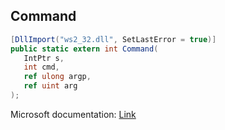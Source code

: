 ## Command

```csharp
[DllImport("ws2_32.dll", SetLastError = true)]
public static extern int Command(
   IntPtr s,
   int cmd,
   ref ulong argp,
   ref uint arg
);
```

Microsoft documentation: [Link](https://learn.microsoft.com/en-us/windows-server/administration/windows-commands/windows-commands)
